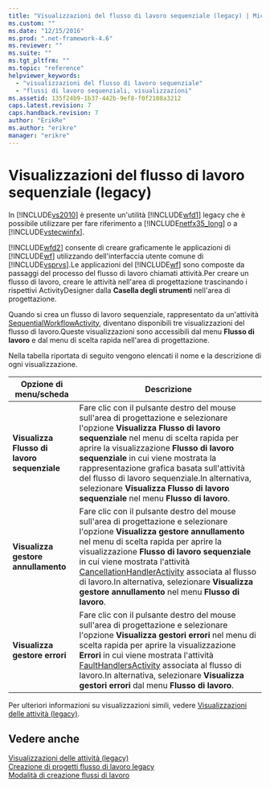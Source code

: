 ```yaml
---
title: "Visualizzazioni del flusso di lavoro sequenziale (legacy) | Microsoft Docs"
ms.custom: ""
ms.date: "12/15/2016"
ms.prod: ".net-framework-4.6"
ms.reviewer: ""
ms.suite: ""
ms.tgt_pltfrm: ""
ms.topic: "reference"
helpviewer_keywords: 
  - "visualizzazioni del flusso di lavoro sequenziale"
  - "flussi di lavoro sequenziali, visualizzazioni"
ms.assetid: 135f24b9-1b37-442b-9ef8-f0f2108a3212
caps.latest.revision: 7
caps.handback.revision: 7
author: "ErikRe"
ms.author: "erikre"
manager: "erikre"
---
```

# Visualizzazioni del flusso di lavoro sequenziale (legacy)
In [!INCLUDE[vs2010](../modeling/includes/vs2010_md.md)] è presente un'utilità [!INCLUDE[wfd1](../workflow-designer/includes/wfd1_md.md)] legacy che è possibile utilizzare per fare riferimento a [!INCLUDE[netfx35_long](../workflow-designer/includes/netfx35_long_md.md)] o a [!INCLUDE[vstecwinfx](../workflow-designer/includes/vstecwinfx_md.md)].  
  
 [!INCLUDE[wfd2](../workflow-designer/includes/wfd2_md.md)] consente di creare graficamente le applicazioni di [!INCLUDE[wf](../workflow-designer/includes/wf_md.md)] utilizzando dell'interfaccia utente comune di [!INCLUDE[vsprvs](../code-quality/includes/vsprvs_md.md)].Le applicazioni del [!INCLUDE[wf](../workflow-designer/includes/wf_md.md)] sono composte da passaggi del processo del flusso di lavoro chiamati attività.Per creare un flusso di lavoro, creare le attività nell'area di progettazione trascinando i rispettivi ActivityDesigner dalla **Casella degli strumenti** nell'area di progettazione.  
  
 Quando si crea un flusso di lavoro sequenziale, rappresentato da un'attività [SequentialWorkflowActivity](http://go.microsoft.com/fwlink?LinkID=65040), diventano disponibili tre visualizzazioni del flusso di lavoro.Queste visualizzazioni sono accessibili dal menu **Flusso di lavoro** e dal menu di scelta rapida nell'area di progettazione.  
  
 Nella tabella riportata di seguito vengono elencati il nome e la descrizione di ogni visualizzazione.  
  
|Opzione di menu\/scheda|Descrizione|  
|-----------------------------|-----------------|  
|**Visualizza Flusso di lavoro sequenziale**|Fare clic con il pulsante destro del mouse sull'area di progettazione e selezionare l'opzione **Visualizza Flusso di lavoro sequenziale** nel menu di scelta rapida per aprire la visualizzazione **Flusso di lavoro sequenziale** in cui viene mostrata la rappresentazione grafica basata sull'attività del flusso di lavoro sequenziale.In alternativa, selezionare **Visualizza Flusso di lavoro sequenziale** nel menu **Flusso di lavoro**.|  
|**Visualizza gestore annullamento**|Fare clic con il pulsante destro del mouse sull'area di progettazione e selezionare l'opzione **Visualizza gestore annullamento** nel menu di scelta rapida per aprire la visualizzazione **Flusso di lavoro sequenziale** in cui viene mostrata l'attività [CancellationHandlerActivity](http://go.microsoft.com/fwlink?LinkID=65050) associata al flusso di lavoro.In alternativa, selezionare **Visualizza gestore annullamento** nel menu **Flusso di lavoro**.|  
|**Visualizza gestore errori**|Fare clic con il pulsante destro del mouse sull'area di progettazione e selezionare l'opzione **Visualizza gestori errori** nel menu di scelta rapida per aprire la visualizzazione **Errori** in cui viene mostrata l'attività [FaultHandlersActivity](http://go.microsoft.com/fwlink?LinkID=65055) associata al flusso di lavoro.In alternativa, selezionare **Visualizza gestori errori** dal menu **Flusso di lavoro**.|  
  
 Per ulteriori informazioni su visualizzazioni simili, vedere [Visualizzazioni delle attività \(legacy\)](../workflow-designer/activity-views-legacy.md).  
  
## Vedere anche  
 [Visualizzazioni delle attività \(legacy\)](../workflow-designer/activity-views-legacy.md)   
 [Creazione di progetti flusso di lavoro legacy](../workflow-designer/creating-legacy-workflow-projects.md)   
 [Modalità di creazione flussi di lavoro](http://go.microsoft.com/fwlink?LinkID=65014)